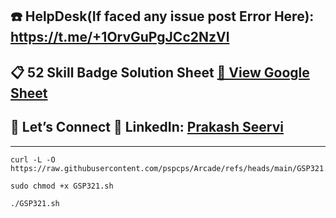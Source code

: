 ## ☎️ HelpDesk(If faced any issue post Error Here): https://t.me/+1OrvGuPgJCc2NzVl

## 📋 52 Skill Badge Solution Sheet [📄 View Google Sheet](https://docs.google.com/spreadsheets/d/1UY1yh_xCRGealyBqSAejjkBSdgjqEj5M_XIQmveGJnU/edit?gid=0#gid=0)


## 🔗 Let’s Connect 👤 **LinkedIn**: [Prakash Seervi](https://www.linkedin.com/in/prakashseervi63/)


---
```
curl -L -O https://raw.githubusercontent.com/pspcps/Arcade/refs/heads/main/GSP321.sh

sudo chmod +x GSP321.sh

./GSP321.sh
```